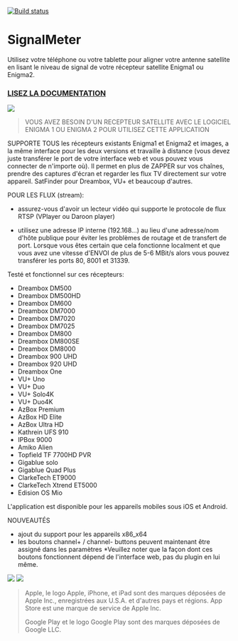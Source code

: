 [![Build status](https://shax.visualstudio.com/SignalMeter/_apis/build/status/SignalMeter-CI)](https://shax.visualstudio.com/SignalMeter/_build/latest?definitionId=4)
# SignalMeter
Utilisez votre téléphone ou votre tablette pour aligner votre antenne satellite en lisant le niveau de signal de votre récepteur satellite Enigma1 ou Enigma2.

### [LISEZ LA DOCUMENTATION](https://www.krkadoni.com)

![](https://github.com/shaxxx/Signalmeter2/raw/master/docs/esm.gif)

>VOUS AVEZ BESOIN D'UN RECEPTEUR SATELLITE AVEC LE LOGICIEL ENIGMA 1 OU ENIGMA 2 POUR UTILISEZ CETTE APPLICATION

SUPPORTE TOUS les récepteurs existants Enigma1 et Enigma2 et images, a la même interface pour les deux versions et travaille à distance (vous devez juste transférer le port de votre interface web et vous pouvez vous connecter de n'importe où). Il permet en plus de ZAPPER sur vos chaînes, prendre des captures d'écran et regarder les flux TV directement sur votre appareil. SatFinder pour Dreambox, VU+ et beaucoup d'autres.

POUR LES FLUX (stream):

- assurez-vous d'avoir un lecteur vidéo qui supporte le protocole de flux RTSP (VPlayer ou Daroon player)

- utilisez une adresse IP interne (192.168...) au lieu d'une adresse/nom d'hôte publique pour éviter les problèmes de routage et de transfert de port. Lorsque vous êtes certain que cela fonctionne localment et que vous avez une vitesse d'ENVOI de plus de 5-6 MBit/s alors vous pouvez transférer les ports 80, 8001 et 31339.

Testé et fonctionnel sur ces récepteurs:

- Dreambox DM500
- Dreambox DM500HD
- Dreambox DM600
- Dreambox DM7000
- Dreambox DM7020
- Dreambox DM7025
- Dreambox DM800
- Dreambox DM800SE
- Dreambox DM8000
- Dreambox 900 UHD
- Dreambox 920 UHD
- Dreambox One
- VU+ Uno
- VU+ Duo
- VU+ Solo4K
- VU+ Duo4K
- AzBox Premium
- AzBox HD Elite
- AzBox Ultra HD
- Kathrein UFS 910
- IPBox 9000
- Amiko Alien
- Topfield TF 7700HD PVR
- Gigablue solo
- Gigablue Quad Plus
- ClarkeTech ET9000
- ClarkeTech Xtrend ET5000
- Edision OS Mio

L'application est disponible pour les appareils mobiles sous iOS et Android.

NOUVEAUTÉS
- ajout du support pour les appareils x86_x64
- les boutons channel+ / channel- buttons peuvent maintenant être assigné dans les paramètres
*Veuillez noter que la façon dont ces boutons fonctionnent dépend de l'interface web, pas du plugin en lui même.

[![](https://github.com/shaxxx/Signalmeter2/raw/master/docs/appstore.png)](https://apps.apple.com/us/app/enigma-signal-meter/id1479557163?l=hr&ls=1)
[![](https://github.com/shaxxx/Signalmeter2/raw/master/docs/play.png)](https://play.google.com/store/apps/details?id=com.krkadoni.app.signalmeter)

>  Apple, le logo Apple, iPhone, et iPad sont des marques déposées de Apple Inc., enregistrées aux U.S.A. et d'autres pays et régions. App Store est une marque de service de Apple Inc. 
>  
> Google Play et le logo Google Play sont des marques déposées de Google LLC.